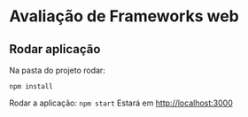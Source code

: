 # Avaliação de Frameworks web

## Rodar aplicação

Na pasta do projeto rodar:

`npm install`

Rodar a aplicação:
`npm start`
Estará em  [http://localhost:3000](http://localhost:3000)
